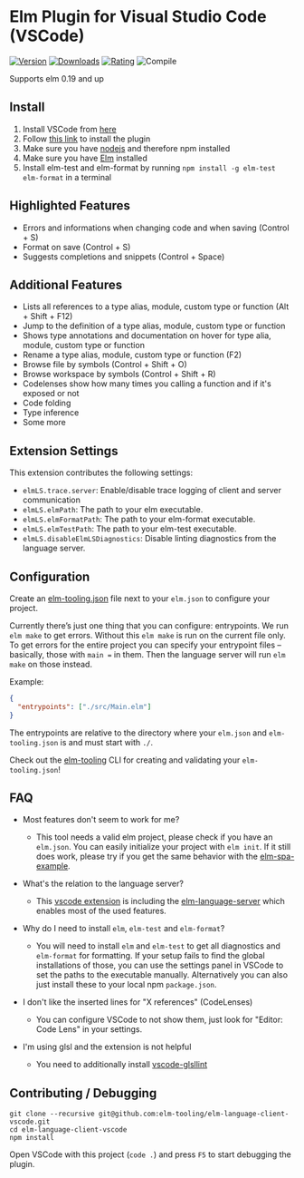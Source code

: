 # Elm Plugin for Visual Studio Code (VSCode)

[![Version](https://vsmarketplacebadge.apphb.com/version/Elmtooling.elm-ls-vscode.svg)](https://marketplace.visualstudio.com/items?itemName=Elmtooling.elm-ls-vscode)
[![Downloads](https://vsmarketplacebadge.apphb.com/downloads-short/Elmtooling.elm-ls-vscode.svg)](https://marketplace.visualstudio.com/items?itemName=Elmtooling.elm-ls-vscode)
[![Rating](https://vsmarketplacebadge.apphb.com/rating-star/Elmtooling.elm-ls-vscode.svg)](https://marketplace.visualstudio.com/items?itemName=Elmtooling.elm-ls-vscode)
![Compile](https://github.com/elm-tooling/elm-language-client-vscode/workflows/Compile/badge.svg)

Supports elm 0.19 and up

## Install

1. Install VSCode from [here](https://code.visualstudio.com/)
2. Follow [this link](https://marketplace.visualstudio.com/items?itemName=Elmtooling.elm-ls-vscode) to install the plugin
3. Make sure you have [nodejs](https://nodejs.org/) and therefore npm installed
4. Make sure you have [Elm](https://guide.elm-lang.org/install/elm.html) installed
5. Install elm-test and elm-format by running `npm install -g elm-test elm-format` in a terminal

## Highlighted Features

- Errors and informations when changing code and when saving (Control + S)
- Format on save (Control + S)
- Suggests completions and snippets (Control + Space)

## Additional Features

- Lists all references to a type alias, module, custom type or function (Alt + Shift + F12)
- Jump to the definition of a type alias, module, custom type or function
- Shows type annotations and documentation on hover for type alia, module, custom type or function
- Rename a type alias, module, custom type or function (F2)
- Browse file by symbols (Control + Shift + O)
- Browse workspace by symbols (Control + Shift + R)
- Codelenses show how many times you calling a function and if it's exposed or not
- Code folding
- Type inference
- Some more

## Extension Settings

This extension contributes the following settings:

- `elmLS.trace.server`: Enable/disable trace logging of client and server communication
- `elmLS.elmPath`: The path to your elm executable.
- `elmLS.elmFormatPath`: The path to your elm-format executable.
- `elmLS.elmTestPath`: The path to your elm-test executable.
- `elmLS.disableElmLSDiagnostics`: Disable linting diagnostics from the language server.

## Configuration

Create an [elm-tooling.json](https://github.com/lydell/elm-tooling.json) file next to your `elm.json` to configure your project.

Currently there’s just one thing that you can configure: entrypoints. We run `elm make` to get errors. Without this `elm make` is run on the current file only. To get errors for the entire project you can specify your entrypoint files – basically, those with `main =` in them. Then the language server will run `elm make` on those instead.

Example:

```json
{
  "entrypoints": ["./src/Main.elm"]
}
```

The entrypoints are relative to the directory where your `elm.json` and `elm-tooling.json` is and must start with `./`.

Check out the [elm-tooling](https://github.com/lydell/elm-tooling.json/tree/main/cli#readme) CLI for creating and validating your `elm-tooling.json`!

## FAQ

- Most features don't seem to work for me?

  - This tool needs a valid elm project, please check if you have an `elm.json`. You can easily initialize your project with `elm init`. If it still does work, please try if you get the same behavior with the [elm-spa-example](https://github.com/rtfeldman/elm-spa-example/).

- What's the relation to the language server?

  - This [vscode extension](https://marketplace.visualstudio.com/items?itemName=Elmtooling.elm-ls-vscode) is including the [elm-language-server](https://github.com/elm-tooling/elm-language-server) which enables most of the used features.

- Why do I need to install `elm`, `elm-test` and `elm-format`?

  - You will need to install `elm` and `elm-test` to get all diagnostics and `elm-format` for formatting. If your setup fails to find the global installations of those, you can use the settings panel in VSCode to set the paths to the executable manually. Alternatively you can also just install these to your local npm `package.json`.

- I don't like the inserted lines for "X references" (CodeLenses)

  - You can configure VSCode to not show them, just look for "Editor: Code Lens" in your settings.

- I'm using glsl and the extension is not helpful

  - You need to additionally install [vscode-glsllint](https://github.com/hsimpson/vscode-glsllint)

## Contributing / Debugging

```shell
git clone --recursive git@github.com:elm-tooling/elm-language-client-vscode.git
cd elm-language-client-vscode
npm install
```

Open VSCode with this project (`code .`) and press `F5` to start debugging the plugin.

